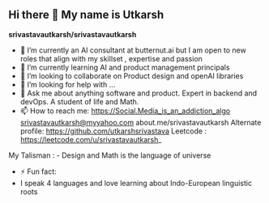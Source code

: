 ## Hi there 👋 My name is Utkarsh


**srivastavautkarsh/srivastavautkarsh** 

- 🔭 I’m currently an AI consultant at butternut.ai but I am open to new roles that align with my skillset , expertise and passion
- 🌱 I’m currently learning AI and product management principals
- 👯 I’m looking to collaborate on Product design and openAI libraries 
- 🤔 I’m looking for help with ...
- 💬 Ask me about anything software and product. Expert in backend and devOps. A student of life and Math.
- 📫 How to reach me: 
https://Social.Media_is_an_addiction_algo
srivastavautkarsh@myyahoo.com
about.me/srivastavautkarsh
Alternate profile: https://github.com/utkarshsrivastava
Leetcode : https://leetcode.com/u/srivastavautkarsh_

My Talisman : - Design and Math is the language of universe
- ⚡ Fun fact: 
 - I speak 4 languages and love learning about Indo-European linguistic roots 

